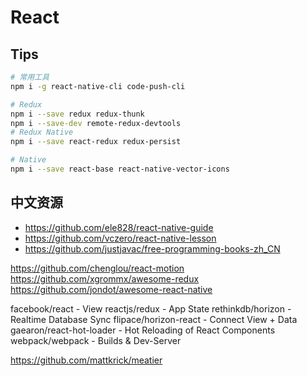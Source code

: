 # React

## Tips


```bash
# 常用工具
npm i -g react-native-cli code-push-cli

# Redux
npm i --save redux redux-thunk
npm i --save-dev remote-redux-devtools
# Redux Native
npm i --save react-redux redux-persist

# Native
npm i --save react-base react-native-vector-icons


```

## 中文资源
* https://github.com/ele828/react-native-guide
* https://github.com/vczero/react-native-lesson
* https://github.com/justjavac/free-programming-books-zh_CN


https://github.com/chenglou/react-motion
https://github.com/xgrommx/awesome-redux
https://github.com/jondot/awesome-react-native


facebook/react - View
reactjs/redux - App State
rethinkdb/horizon - Realtime Database Sync
flipace/horizon-react - Connect View + Data
gaearon/react-hot-loader - Hot Reloading of React Components
webpack/webpack - Builds & Dev-Server


https://github.com/mattkrick/meatier
